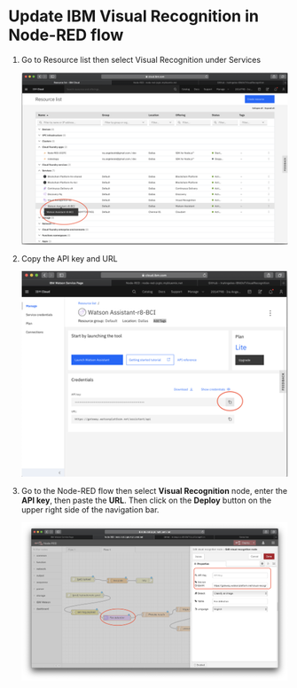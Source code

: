 # Update IBM Visual Recognition in Node-RED flow


1. Go to Resource list then select Visual Recognition under Services

    ![resource list](assets/visual-recognition-service.png)

2. Copy the API key and URL

    ![api key](assets/visual-recognition-credentials-copy.png)

3. Go to the Node-RED flow then select **Visual Recognition** node, enter the **API key**,  then paste the **URL**. Then click on the **Deploy** button on the upper right side of the navigation bar.

    ![node api key](assets/node-red-visual-api-key.png)

